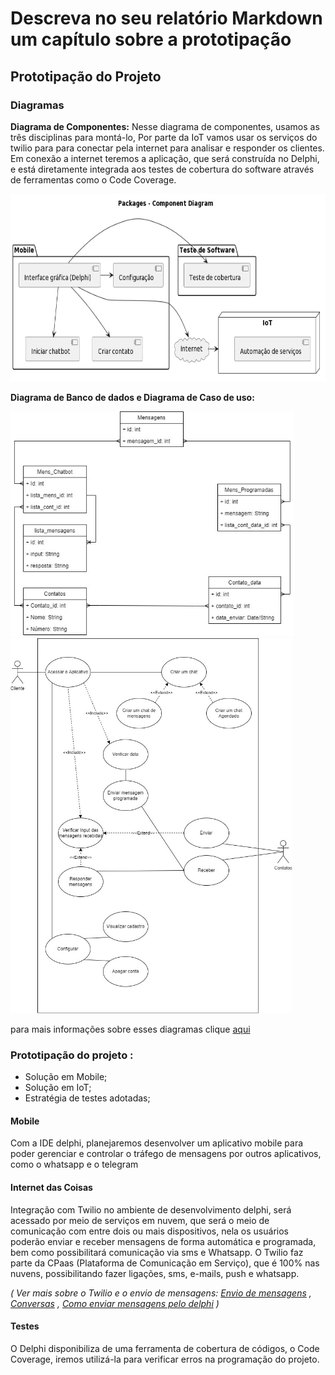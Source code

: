 # Descreva no seu relatório Markdown um capítulo sobre a prototipação
## Prototipação do Projeto

### Diagramas

**Diagrama de Componentes:** Nesse diagrama de componentes, usamos as três disciplinas para montá-lo, Por parte da IoT vamos usar os serviços do twilio para para conectar pela internet para analisar e responder os clientes. Em conexão a internet teremos a aplicação, que será construída no Delphi, e está diretamente integrada aos testes de cobertura do software através de ferramentas como o Code Coverage.

<img src="/imagens/Diagrama_comp.jpeg" alt="Diagrama de Componentes" style="height: 300px; width:auto;"/>


**Diagrama de Banco de dados e Diagrama de Caso de uso:**

<img src="/imagens/Diagrama_BancoDados.jpg" alt="Diagrama de Componentes" style="height: 360px; width:auto;"/>

<img src="/imagens/Diagrama_CasodeUso.jpg" alt="Diagrama de Componentes" style="height: 600px; width:auto;"/>

para mais informações sobre esses diagramas clique [aqui](https://github.com/HetrisleyGomes/PI/blob/main/03-Diagramas.md)



### Prototipação do projeto :

- Solução em Mobile;
- Solução em IoT; 
- Estratégia de testes adotadas; 


#### Mobile

Com a IDE delphi, planejaremos desenvolver um aplicativo mobile para poder gerenciar e controlar o tráfego de mensagens por outros aplicativos, como o whatsapp e o telegram

#### Internet das Coisas

Integração com Twilio no ambiente de desenvolvimento delphi, será acessado por meio de serviços em nuvem, que será o meio de comunicação com entre dois ou mais dispositivos, nela os usuários poderão enviar e receber mensagens de forma automática e programada, bem como possibilitará comunicação via sms e Whatsapp.
O Twilio faz parte da CPaas (Plataforma de Comunicação em Serviço), que é 100% nas nuvens, possibilitando fazer ligações, sms, e-mails, push e whatsapp.

_( Ver mais sobre o Twilio e o envio de mensagens: <a href="https://www.twilio.com/docs/sms/send-messages" target="_blank">Envio de mensagens</a> , <a href="https://www.twilio.com/pt-br/docs/conversations" target="_blank">Conversas</a> , <a href="https://www.twilio.com/docs/sms/tutorials/how-to-send-sms-messages-delphi" target="_blank">Como enviar mensagens pelo delphi</a> )_



#### Testes

O Delphi disponibiliza de uma ferramenta de cobertura de códigos, o Code Coverage, iremos utilizá-la para verificar erros na programação do projeto.

